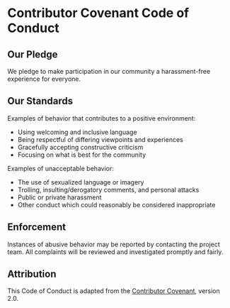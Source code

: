 # Contributor Covenant Code of Conduct

## Our Pledge

We pledge to make participation in our community a harassment-free experience for everyone.

## Our Standards

Examples of behavior that contributes to a positive environment:

* Using welcoming and inclusive language
* Being respectful of differing viewpoints and experiences
* Gracefully accepting constructive criticism
* Focusing on what is best for the community

Examples of unacceptable behavior:

* The use of sexualized language or imagery
* Trolling, insulting/derogatory comments, and personal attacks
* Public or private harassment
* Other conduct which could reasonably be considered inappropriate

## Enforcement

Instances of abusive behavior may be reported by contacting the project team.
All complaints will be reviewed and investigated promptly and fairly.

## Attribution

This Code of Conduct is adapted from the [Contributor Covenant](https://www.contributor-covenant.org), version 2.0.
